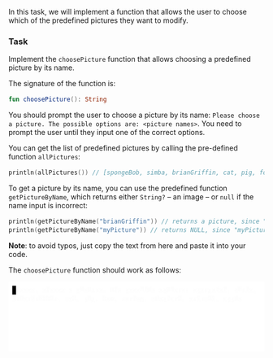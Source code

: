 In this task, we will implement a function that allows the user to choose which 
of the predefined pictures they want to modify.

### Task

Implement the `choosePicture` function that allows choosing a predefined picture by its name.

<div class="hint" title="Click me to see the signature of the choosePicture function">

The signature of the function is:
```kotlin
fun choosePicture(): String
```
</div>

You should prompt the user to choose a picture by its name: 
`Please choose a picture. The possible options are: <picture names>`.
You need to prompt the user until they input one of the correct options.

You can get the list of predefined pictures by calling the pre-defined function `allPictures`:

```kotlin
println(allPictures()) // [spongeBob, simba, brianGriffin, cat, pig, fox, monkey, elephant, android, apple]
```

To get a picture by its name, you can use the predefined function `getPictureByName`,
which returns either `String?` – an image – or `null` if the name input is incorrect:

```kotlin
println(getPictureByName("brianGriffin")) // returns a picture, since "brianGriffin" is part of the allPictures() result
println(getPictureByName("myPicture")) // returns NULL, since "myPicture" is NOT included in the allPictures() result
```

**Note**: to avoid typos, just copy the text from here and paste it into your code.

The `choosePicture` function should work as follows:

![`choosePicture` function work](../../utils/src/main/resources/images/part1/almost.done/choose_picture.gif "`choosePicture` function work")

